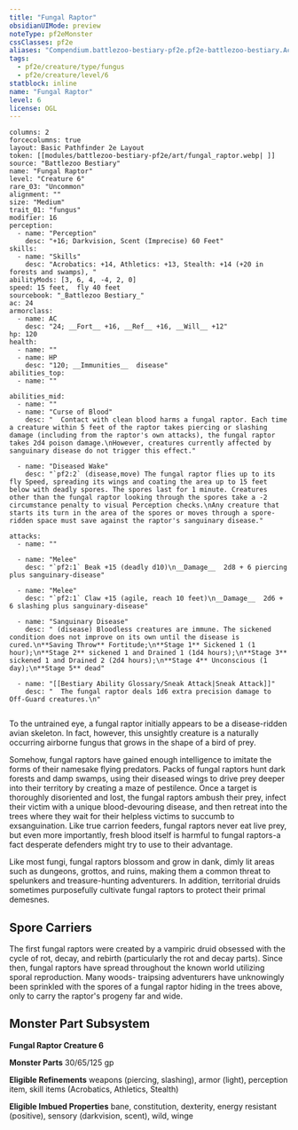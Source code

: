 ```yaml
---
title: "Fungal Raptor"
obsidianUIMode: preview
noteType: pf2eMonster
cssClasses: pf2e
aliases: "Compendium.battlezoo-bestiary-pf2e.pf2e-battlezoo-bestiary.Actor.FqJ8j8UyNZASISlQ" 
tags:
  - pf2e/creature/type/fungus
  - pf2e/creature/level/6
statblock: inline
name: "Fungal Raptor"
level: 6
license: OGL
---
```


```statblock
columns: 2
forcecolumns: true
layout: Basic Pathfinder 2e Layout
token: [[modules/battlezoo-bestiary-pf2e/art/fungal_raptor.webp| ]]
source: "Battlezoo Bestiary"
name: "Fungal Raptor"
level: "Creature 6"
rare_03: "Uncommon"
alignment: ""
size: "Medium"
trait_01: "fungus"
modifier: 16
perception:
  - name: "Perception"
    desc: "+16; Darkvision, Scent (Imprecise) 60 Feet"
skills:
  - name: "Skills"
    desc: "Acrobatics: +14, Athletics: +13, Stealth: +14 (+20 in forests and swamps), "
abilityMods: [3, 6, 4, -4, 2, 0]
speed: 15 feet,  fly 40 feet
sourcebook: "_Battlezoo Bestiary_"
ac: 24
armorclass:
  - name: AC
    desc: "24; __Fort__ +16, __Ref__ +16, __Will__ +12"
hp: 120
health:
  - name: ""
  - name: HP
    desc: "120; __Immunities__  disease"
abilities_top:
  - name: ""

abilities_mid:
  - name: ""
  - name: "Curse of Blood"
    desc: "  Contact with clean blood harms a fungal raptor. Each time a creature within 5 feet of the raptor takes piercing or slashing damage (including from the raptor's own attacks), the fungal raptor takes 2d4 poison damage.\nHowever, creatures currently affected by sanguinary disease do not trigger this effect."

  - name: "Diseased Wake"
    desc: "`pf2:2` (disease,move) The fungal raptor flies up to its fly Speed, spreading its wings and coating the area up to 15 feet below with deadly spores. The spores last for 1 minute. Creatures other than the fungal raptor looking through the spores take a -2 circumstance penalty to visual Perception checks.\nAny creature that starts its turn in the area of the spores or moves through a spore-ridden space must save against the raptor's sanguinary disease."

attacks:
  - name: ""

  - name: "Melee"
    desc: "`pf2:1` Beak +15 (deadly d10)\n__Damage__  2d8 + 6 piercing plus sanguinary-disease"

  - name: "Melee"
    desc: "`pf2:1` Claw +15 (agile, reach 10 feet)\n__Damage__  2d6 + 6 slashing plus sanguinary-disease"

  - name: "Sanguinary Disease"
    desc: " (disease) Bloodless creatures are immune. The sickened condition does not improve on its own until the disease is cured.\n**Saving Throw** Fortitude;\n**Stage 1** Sickened 1 (1 hour);\n**Stage 2** sickened 1 and Drained 1 (1d4 hours);\n**Stage 3** sickened 1 and Drained 2 (2d4 hours);\n**Stage 4** Unconscious (1 day);\n**Stage 5** dead"

  - name: "[[Bestiary Ability Glossary/Sneak Attack|Sneak Attack]]"
    desc: "  The fungal raptor deals 1d6 extra precision damage to Off-Guard creatures.\n"
 
```



To the untrained eye, a fungal raptor initially appears to be a disease-ridden avian skeleton. In fact, however, this unsightly creature is a naturally occurring airborne fungus that grows in the shape of a bird of prey.

Somehow, fungal raptors have gained enough intelligence to imitate the forms of their namesake flying predators. Packs of fungal raptors hunt dark forests and damp swamps, using their diseased wings to drive prey deeper into their territory by creating a maze of pestilence. Once a target is thoroughly disoriented and lost, the fungal raptors ambush their prey, infect their victim with a unique blood-devouring disease, and then retreat into the trees where they wait for their helpless victims to succumb to exsanguination. Like true carrion feeders, fungal raptors never eat live prey, but even more importantly, fresh blood itself is harmful to fungal raptors-a fact desperate defenders might try to use to their advantage.

Like most fungi, fungal raptors blossom and grow in dank, dimly lit areas such as dungeons, grottos, and ruins, making them a common threat to spelunkers and treasure-hunting adventurers. In addition, territorial druids sometimes purposefully cultivate fungal raptors to protect their primal demesnes.

## Spore Carriers

The first fungal raptors were created by a vampiric druid obsessed with the cycle of rot, decay, and rebirth (particularly the rot and decay parts). Since then, fungal raptors have spread throughout the known world utilizing sporal reproduction. Many woods- traipsing adventurers have unknowingly been sprinkled with the spores of a fungal raptor hiding in the trees above, only to carry the raptor's progeny far and wide.

## Monster Part Subsystem

**Fungal Raptor Creature 6**

**Monster Parts** 30/65/125 gp

**Eligible Refinements** weapons (piercing, slashing), armor (light), perception item, skill items (Acrobatics, Athletics, Stealth)

**Eligible Imbued Properties** bane, constitution, dexterity, energy resistant (positive), sensory (darkvision, scent), wild, winge
